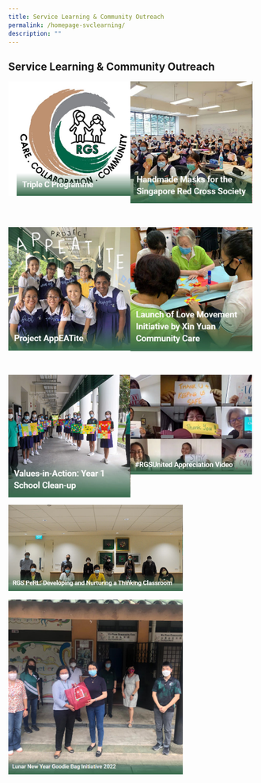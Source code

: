 ```yaml
---
title: Service Learning & Community Outreach
permalink: /homepage-svclearning/
description: ""
---
```

## Service Learning & Community Outreach

<p><a href="/achievements/2022/regeneron/">
<img style="width:49%" align=left src="/images/out1.jpg">
</a></p>

<p><a href="/achievements/2022/23rd-international/">
<img style="width:49%" src="/images/out2.jpg">
</a></p>
<br clear=left>

<p><a href="/2022/odyssey/">
<img style="width:49%" align=left src="/images/out3.jpg">
</a></p>

<p><a href="/2022/regional-congress/">
<img style="width:49%" src="/images/out4.jpg">
</a></p>
<br clear=left>

<p><a href="/achievements/2022/national/">
<img style="width:49%" align=left src="/images/out5.jpg">
</a></p>

<p><a href="/achievements/2022/sg-science/">
<img style="width:49%" src="/images/out6.jpg">
</a></p>
<br clear=left>

<p><a href="/2022/sg-amazing/">
<img style="width:70%" src="/images/out7.jpg">
</a></p>

<p><a href="/achievements/2022/robocup/">
<img style="width:70%" src="/images/out8.jpg">
</a></p>